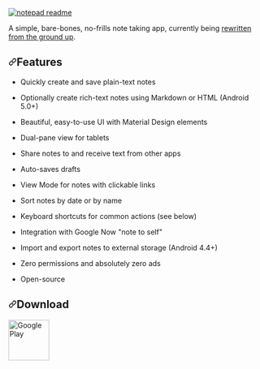 <p dir="auto"><a target="_blank" rel="noopener noreferrer" href="https://user-images.githubusercontent.com/36028424/39695245-83b15cfc-521c-11e8-935c-c4a9cdcfbe90.png">
<img src="https://user-images.githubusercontent.com/36028424/39695245-83b15cfc-521c-11e8-935c-c4a9cdcfbe90.png" alt="notepad readme" style="max-width: 100%;"></a></p>

<p dir="auto">A simple, bare-bones, no-frills note taking app, currently being <a href="https://github.com/farmerbb/Notepad/blob/master/README-NEW.md">rewritten from the
ground up</a>.</p>

<h2 dir="auto"><a id="user-content-features" class="anchor" aria-hidden="true" href="#features"><svg class="octicon octicon-link" viewBox="0 0 16 16" version="1.1" 
width="16" height="16" aria-hidden="true"><path fill-rule="evenodd" d="M7.775 3.275a.75.75 0 001.06 1.06l1.25-1.25a2 2 0 112.83 2.83l-2.5 2.5a2 2 0 01-2.83 0 .75.75 
0 00-1.06 1.06 3.5 3.5 0 004.95 0l2.5-2.5a3.5 3.5 0 00-4.95-4.95l-1.25 1.25zm-4.69 9.64a2 2 0 010-2.83l2.5-2.5a2 2 0 012.83 0 .75.75 0 001.06-1.06 3.5 3.5 0 00-4.95 
0l-2.5 2.5a3.5 3.5 0 004.95 4.95l1.25-1.25a.75.75 0 00-1.06-1.06l-1.25 1.25a2 2 0 01-2.83 0z"></path></svg></a>Features</h2>

<ul dir="auto">
<li>
<p dir="auto">Quickly create and save plain-text notes</p>
</li>
<li>
<p dir="auto">Optionally create rich-text notes using Markdown or HTML (Android 5.0+)</p>
</li>
<li>
<p dir="auto">Beautiful, easy-to-use UI with Material Design elements</p>
</li>
<li>
<p dir="auto">Dual-pane view for tablets</p>
</li>
<li>
<p dir="auto">Share notes to and receive text from other apps</p>
</li>
<li>
<p dir="auto">Auto-saves drafts</p>
</li>
<li>
<p dir="auto">View Mode for notes with clickable links</p>
</li>
<li>
<p dir="auto">Sort notes by date or by name</p>
</li>
<li>
<p dir="auto">Keyboard shortcuts for common actions (see below)</p>
</li>
<li>
<p dir="auto">Integration with Google Now "note to self"</p>
</li>
<li>
<p dir="auto">Import and export notes to external storage (Android 4.4+)</p>
</li>
<li>
<p dir="auto">Zero permissions and absolutely zero ads</p>
</li>
<li>
<p dir="auto">Open-source</p>
</li>
</ul>


<h2 dir="auto"><a id="user-content-download" class="anchor" aria-hidden="true" href="#download"><svg class="octicon octicon-link" viewBox="0 0 16 16" version="1.1" 
width="16" height="16" aria-hidden="true"><path fill-rule="evenodd" d="M7.775 3.275a.75.75 0 001.06 1.06l1.25-1.25a2 2 0 112.83 2.83l-2.5 2.5a2 2 0 01-2.83 0 .75.75 
0 00-1.06 1.06 3.5 3.5 0 004.95 0l2.5-2.5a3.5 3.5 0 00-4.95-4.95l-1.25 1.25zm-4.69 9.64a2 2 0 010-2.83l2.5-2.5a2 2 0 012.83 0 .75.75 0 001.06-1.06 3.5 3.5 0 00-4.95 0l
-2.5 2.5a3.5 3.5 0 004.95 4.95l1.25-1.25a.75.75 0 00-1.06-1.06l-1.25 1.25a2 2 0 01-2.83 0z"></path></svg></a>Download</h2>


<a href="https://play.google.com/store/apps/details?id=com.farmerbb.notepad" rel="nofollow"><img src="https://camo.githubusercontent.com/2149f526e69167218eb7eea8f21cb74a756
aa43495f7acfeccfe995d40f62028/68747470733a2f2f706c61792e676f6f676c652e636f6d2f696e746c2f656e5f75732f6261646765732f696d616765732f67656e657269632f656e5f62616467655f7765625f67
656e657269632e706e67" alt="Google Play" height="80" align="middle" data-canonical-src="https://play.google.com/intl/en_us/badges/images/generic/en_badge_web_generic.png" 
style="max-width: 100%;"></a>
